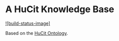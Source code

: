 # A HuCit Knowledge Base

[![build-status-image]][travis-url]

Based on the [HuCit Ontology](http://www.essepuntato.it/lode/owlapi/http://purl.org/net/hucit).

[travis-url]: https://travis-ci.org/mromanello/hucit_kb
[travis-image]: http://img.shields.io/travis/mromanello/hucit_kb.svg
